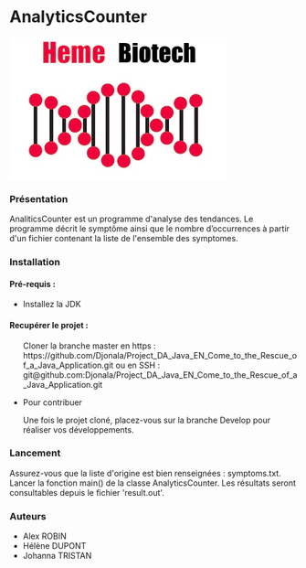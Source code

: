 <h1>AnalyticsCounter</h1>
<img src = "/logoHemeBiotech.png" title = "logo hemebiotech" alt = "logo de hemebiotech">
<h3>Présentation</h3>
<p>AnaliticsCounter est un programme d'analyse des tendances. Le programme décrit le symptôme ainsi que le nombre d’occurrences à partir d'un fichier contenant la liste de l'ensemble des symptomes.<p>
<h3>Installation</h3>
<h4> Pré-requis :</h4>
<ul>
  <li>Installez la JDK </li>
</ul>
<h4> Recupérer le projet :</h4>
<ul>
  <p>Cloner la branche master en https : https://github.com/Djonala/Project_DA_Java_EN_Come_to_the_Rescue_of_a_Java_Application.git ou en SSH : git@github.com:Djonala/Project_DA_Java_EN_Come_to_the_Rescue_of_a_Java_Application.git</p>
  <li>Pour contribuer</li>
  <p> Une fois le projet cloné, placez-vous sur la branche Develop pour réaliser vos développements.</p> 
</ul>
<h3>Lancement</h3>
<p>Assurez-vous que la liste d'origine est bien renseignées : symptoms.txt. Lancer la fonction main() de la classe AnalyticsCounter. Les résultats seront consultables depuis le fichier 'result.out'.</p>
<h3>Auteurs</h3>
<ul>
  <li>Alex ROBIN</li>
  <li>Hélène DUPONT</li>
  <li>Johanna TRISTAN </li>
</ul>
